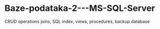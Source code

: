 # Baze-podataka-2---MS-SQL-Server

CRUD operations joins, SQL index, views, procedures, backup database 
